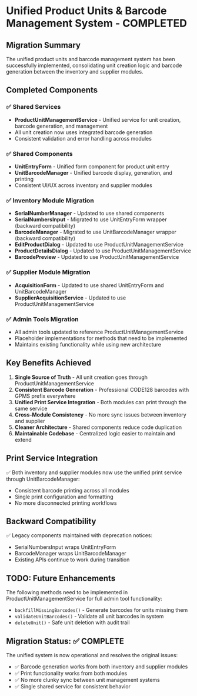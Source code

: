 # Unified Product Units & Barcode Management System - COMPLETED

## Migration Summary

The unified product units and barcode management system has been successfully implemented, consolidating unit creation logic and barcode generation between the inventory and supplier modules.

## Completed Components

### ✅ Shared Services
- **ProductUnitManagementService** - Unified service for unit creation, barcode generation, and management
- All unit creation now uses integrated barcode generation
- Consistent validation and error handling across modules

### ✅ Shared Components  
- **UnitEntryForm** - Unified form component for product unit entry
- **UnitBarcodeManager** - Unified barcode display, generation, and printing
- Consistent UI/UX across inventory and supplier modules

### ✅ Inventory Module Migration
- **SerialNumberManager** - Updated to use shared components
- **SerialNumbersInput** - Migrated to use UnitEntryForm wrapper (backward compatibility)
- **BarcodeManager** - Migrated to use UnitBarcodeManager wrapper (backward compatibility)
- **EditProductDialog** - Updated to use ProductUnitManagementService
- **ProductDetailsDialog** - Updated to use ProductUnitManagementService
- **BarcodePreview** - Updated to use ProductUnitManagementService

### ✅ Supplier Module Migration
- **AcquisitionForm** - Updated to use shared UnitEntryForm and UnitBarcodeManager
- **SupplierAcquisitionService** - Updated to use ProductUnitManagementService

### ✅ Admin Tools Migration
- All admin tools updated to reference ProductUnitManagementService
- Placeholder implementations for methods that need to be implemented
- Maintains existing functionality while using new architecture

## Key Benefits Achieved

1. **Single Source of Truth** - All unit creation goes through ProductUnitManagementService
2. **Consistent Barcode Generation** - Professional CODE128 barcodes with GPMS prefix everywhere
3. **Unified Print Service Integration** - Both modules can print through the same service
4. **Cross-Module Consistency** - No more sync issues between inventory and supplier
5. **Cleaner Architecture** - Shared components reduce code duplication
6. **Maintainable Codebase** - Centralized logic easier to maintain and extend

## Print Service Integration

✅ Both inventory and supplier modules now use the unified print service through UnitBarcodeManager:
- Consistent barcode printing across all modules
- Single print configuration and formatting
- No more disconnected printing workflows

## Backward Compatibility

✅ Legacy components maintained with deprecation notices:
- SerialNumbersInput wraps UnitEntryForm
- BarcodeManager wraps UnitBarcodeManager
- Existing APIs continue to work during transition

## TODO: Future Enhancements

The following methods need to be implemented in ProductUnitManagementService for full admin tool functionality:
- `backfillMissingBarcodes()` - Generate barcodes for units missing them
- `validateUnitBarcodes()` - Validate all unit barcodes in system
- `deleteUnit()` - Safe unit deletion with audit trail

## Migration Status: ✅ COMPLETE

The unified system is now operational and resolves the original issues:
- ✅ Barcode generation works from both inventory and supplier modules
- ✅ Print functionality works from both modules  
- ✅ No more clunky sync between unit management systems
- ✅ Single shared service for consistent behavior